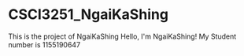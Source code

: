# CSCI3251_NgaiKaShing
This is the project of NgaiKaShing
H e l l o ,   I ' m   N g a i K a S h i n g !  
 M y   S t u d e n t   n u m b e r   i s   1 1 5 5 1 9 0 6 4 7  
 